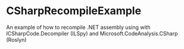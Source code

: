 # CSharpRecompileExample
An example of how to recompile .NET assembly using with ICSharpCode.Decompiler (ILSpy) and Microsoft.CodeAnalysis.CSharp (Roslyn)
